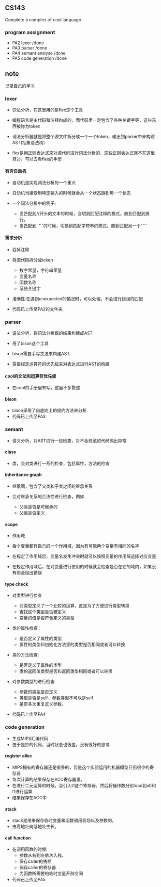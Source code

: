 ## CS143
Complete a compiler of cool language.
### program assignment
- PA2 lexer  /done
- PA3 parser /done
- PA4 semant analyse /done
- PA5 code generation /done

## note
记录自己的学习
### lexer
 - 词法分析，在这里用的是flex这个工具
 
 - 编程语言是由代码和注释构成的，而代码里一定包含了各种关键字等，这些东西被称为token
 
 - 词法分析器就是将整个源文件拆分成一个一个token，输出到parser中来构建AST(抽象语法树)
 
 - flex是用正则表达式来对源代码进行词法分析的，这些正则表达式就不在这里赘述，可以去看flex的手册
#### 有穷自动机
  - 自动机是实现词法分析的一个重点
  
  - 自动机当接受到特定输入的时候就会从一个状态跳到另一个状态
  
  - 一个词法分析中的例子:
    - 当匹配到//开头的文本的时候，会切到匹配注释的模式，直到匹配到换行。
    - 当匹配到' " '的时候，切换到匹配字符串的模式，直到匹配另一个' " '
#### 需求分析
  - 吞掉注释
  
  - 将源代码拆分成token
    - 数字常量，字符串常量
    - 变量名称
    - 函数名称
    - 系统关键字
    
  - 准确性:在遇到unexpected的情况时，可以处理，不会进行错误的匹配
  - 代码已上传至PA2的文件夹.
### parser
  - 语法分析，将词法分析器的结果构建成AST
  
  - 用了bison这个工具
  
  - bison需要手写文法来构建AST
  
  - 需要规定运算符的优先级来对表达式进行AST的构建
#### cool的文法和运算符优先级
  - 在cool的手册里有写，这里不多赘述
#### bison
  - bison采用了自底向上的规约方法来分析
- 代码已上传至PA3
### semant
  - 语义分析，对AST进行一些检查，对不合规范的代码抛出异常
#### class
  - 类，会对类进行一系列检查，包括属性，方法的检查
#### inheritance graph
  - 继承图，包含了父类和子类之间的继承关系
  
  - 会对继承关系的合法性进行检查，例如
    - 父类是否是可继承的
    - 父类是否定义
#### scope
  - 作用域
  
  - 每个变量都有自己的一个作用域，因为有可能两个变量有相同的名字
  - 在规定了作用域后，变量名发生冲突时就可以按照变量的作用域选择对应变量
  
  - 在规定作用域后，在对变量进行使用的时候就会检查是否在它的域内，如果没有则会抛出错误
  
#### type check
  - 对类型进行检查
    - 对类型定义了一个比较的运算，这是为了方便进行类型转换
    - 查找这个类型是否被定义
    - 变量的值是否符合定义的类型
  
  - 类的属性检查：
    - 是否定义了属性的类型
    - 属性的类型和初始化方法里的类型是否相同或者可以转换
    
  - 类的方法检查:
    - 是否定义了属性的类型
    - 类的返回值类型是否和返回类型相同或者可以转换
    
  - 对参数类型的进行检查
    - 参数的类型是否定义
    - 类型是否是self，参数类型不可以是self
    - 是否多次重复定义参数。
  
- 代码已上传至PA4
### code generation
  - 生成MIPS汇编代码
  - 由于是抄的代码，当时状态也很差，没有很好的思考
#### register alloc
  - MIPS拥有的寄存器还是很多的，但是这个实验运用的机器模型只用很少的寄存器
  - 每次计算的结果保存在ACC寄存器里。
  - 在进行二元运算的时候，会引入t1这个寄存器，然后将操作数分别load到a0和t1进行运算
  - 结果保存在ACC中
#### stack
  - stack是用来保存临时变量和函数调用现场以及参数的。
  - 由高地址向低地址生长。
#### call function
  - 在调用函数的时候:
    - 参数从右到左依次入栈，
    - 保存caller的栈桢
    - 保存caller的寄存器
    - 为函数所需要的临时变量开辟空间
- 代码已上传至PA5
